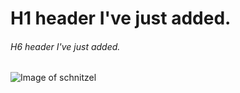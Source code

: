 # H1 header I've just added.
###### H6 header I've just added.

![Image of schnitzel]([https://en.wikipedia.org/wiki/Schnitzel#/media/File:Breitenlesau_Krug_Br%C3%A4u_Schnitzel.JPG](https://upload.wikimedia.org/wikipedia/commons/thumb/2/22/Breitenlesau_Krug_Br%C3%A4u_Schnitzel.JPG/1024px-Breitenlesau_Krug_Br%C3%A4u_Schnitzel.JPG))
